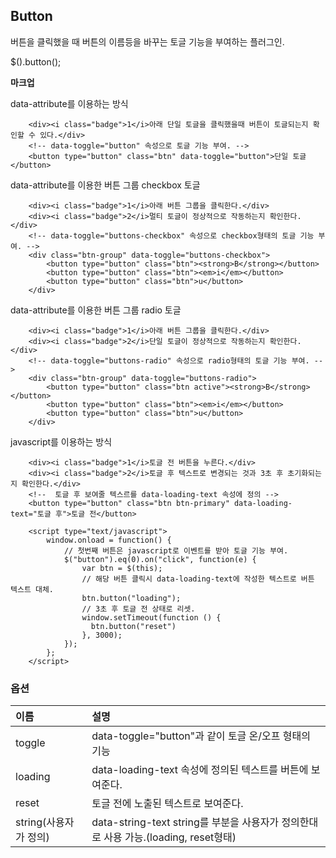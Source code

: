 <!--
layout: 'post'
section: 'Cornerstone Framework'
title: '버튼'
outline: '버튼을 클릭했을 때 버튼의 이름등을 바꾸는 토글 기능을 부여하는 플러그인. data-attribute를 이용하는 방식. data-attribute를 이용한 버튼 그룹 checkbox 토글. data-attribute를 이용한 버튼 그룹 radio 토글...'
date: '2012-11-16'
tagstr: 'widget'
order: '[4, 3, 2]'
thumbnail: '4.3.02.button.png'
-->

## Button
버튼을 클릭했을 때 버튼의 이름등을 바꾸는 토글 기능을 부여하는 플러그인.

$().button();

__마크업__

data-attribute를 이용하는 방식

``` cm
    <div><i class="badge">1</i>아래 단일 토글을 클릭했을때 버튼이 토글되는지 확인할 수 있다.</div>
	<!-- data-toggle="button" 속성으로 토글 기능 부여. -->
	<button type="button" class="btn" data-toggle="button">단일 토글</button>
```

data-attribute를 이용한 버튼 그룹 checkbox 토글

``` cm
    <div><i class="badge">1</i>아래 버튼 그룹을 클릭한다.</div>
    <div><i class="badge">2</i>멀티 토글이 정상적으로 작동하는지 확인한다.</div>
    <!-- data-toggle="buttons-checkbox" 속성으로 checkbox형태의 토글 기능 부여. -->
	<div class="btn-group" data-toggle="buttons-checkbox">
		<button type="button" class="btn"><strong>B</strong></button>
		<button type="button" class="btn"><em>i</em></button>
		<button type="button" class="btn">u</button>
	</div>
```

data-attribute를 이용한 버튼 그룹 radio 토글

``` cm
    <div><i class="badge">1</i>아래 버튼 그룹을 클릭한다.</div>
    <div><i class="badge">2</i>단일 토글이 정상적으로 작동하는지 확인한다.</div>
	<!-- data-toggle="buttons-radio" 속성으로 radio형태의 토글 기능 부여. -->
	<div class="btn-group" data-toggle="buttons-radio">
		<button type="button" class="btn active"><strong>B</strong></button>
		<button type="button" class="btn"><em>i</em></button>
		<button type="button" class="btn">u</button>
	</div>
```

javascript를 이용하는 방식

``` cm
    <div><i class="badge">1</i>토글 전 버튼을 누른다.</div>
    <div><i class="badge">2</i>토글 후 텍스트로 변경되는 것과 3초 후 초기화되는지 확인한다.</div>
	<!--  토글 후 보여줄 텍스르를 data-loading-text 속성에 정의 -->
	<button type="button" class="btn btn-primary" data-loading-text="토글 후">토글 전</button>

	<script type="text/javascript">
	    window.onload = function() {
            // 첫번째 버튼은 javascript로 이벤트를 받아 토글 기능 부여.
            $("button").eq(0).on("click", function(e) {
                var btn = $(this);
                // 해당 버튼 클릭시 data-loading-text에 작성한 텍스트로 버튼 텍스트 대체.
                btn.button("loading");
                // 3초 후 토글 전 상태로 리셋.
                window.setTimeout(function () {
                  btn.button("reset")
                }, 3000);
            });
		};
	</script>
```

### 옵션
이름 | 설명
:--|:--
toggle | data-toggle="button"과 같이 토글 온/오프 형태의 기능
loading | data-loading-text 속성에 정의된 텍스트를 버튼에 보여준다.
reset | 토글 전에 노출된 텍스트로 보여준다.
string(사용자가 정의) | data-string-text  string를 부분을 사용자가 정의한대로 사용 가능.(loading, reset형태)

